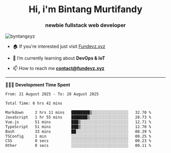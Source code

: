 <h1 align="center">Hi, i'm Bintang Murtifandy</h1>
<h3 align="center">newbie fullstack web developer</h3>

<p align="left"> <img src="https://komarev.com/ghpvc/?username=byntangxyz&label=Profile%20views&color=0e75b6&style=flat" alt="byntangxyz" /> </p>

- 🏠 If you're interested just visit [Fundevz.xyz](https://fundevz.xyz)

- 🌱 I’m currently learning about **DevOps & IoT**

- 📫 How to reach me **[contact@fundevz.xyz](mailto:contact@fundevz.xyz)**

<hr />

👩🏿‍💻 **Development Time Spent**

<p><!--START_SECTION:waka-->

```txt
From: 21 August 2025 - To: 28 August 2025

Total Time: 6 hrs 42 mins

Markdown     2 hrs 11 mins   ████████▒░░░░░░░░░░░░░░░░   32.70 %
JavaScript   1 hr 55 mins    ███████▒░░░░░░░░░░░░░░░░░   28.73 %
Vue.js       51 mins         ███▒░░░░░░░░░░░░░░░░░░░░░   12.71 %
TypeScript   51 mins         ███▒░░░░░░░░░░░░░░░░░░░░░   12.70 %
Bash         33 mins         ██░░░░░░░░░░░░░░░░░░░░░░░   08.39 %
TSConfig     1 min           ░░░░░░░░░░░░░░░░░░░░░░░░░   00.25 %
CSS          0 secs          ░░░░░░░░░░░░░░░░░░░░░░░░░   00.23 %
Other        0 secs          ░░░░░░░░░░░░░░░░░░░░░░░░░   00.11 %
```

<!--END_SECTION:waka--></p>

